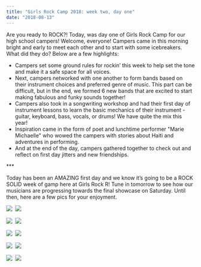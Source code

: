 ```yaml
---
title: "Girls Rock Camp 2018: week two, day one"
date: "2018-08-13"
---
```


Are you ready to ROCK?! Today, was day one of Girls Rock Camp for our high school campers! Welcome, everyone! Campers came in this morning bright and early to meet each other and to start with some icebreakers. What did they do? Below are a few highlights:

- Campers set some ground rules for rockin’ this week to help set the tone and make it a safe space for all voices.
- Next, campers networked with one another to form bands based on their instrument choices and preferred genre of music. This part can be difficult, but in the end, we formed 6 new bands that are excited to start making fabulous and funky sounds together!
- Campers also took in a songwriting workshop and had their first day of instrument lessons to learn the basic mechanics of their instrument - guitar, keyboard, bass, vocals, or drums! We have quite the mix this year!
- Inspiration came in the form of poet and lunchtime performer "Marie Michaelle" who wowed the campers with stories about Haiti and adventures in performing.
- And at the end of the day, campers gathered together to check out and reflect on first day jitters and new friendships.

\*\*\*

Today has been an AMAZING first day and we know it’s going to be a ROCK SOLID week of gamp here at Girls Rock R! Tune in tomorrow to see how our musicians are progressing towards the final showcase on Saturday. Until then, here are a few pics for your enjoyment.

![](http://girlsrockri.org/wp-content/uploads/2018/08/2018-08-13-12.59.33-300x200.jpg)  ![](http://girlsrockri.org/wp-content/uploads/2018/08/2018-08-13-10.29.11-300x200.jpg)

![](http://girlsrockri.org/wp-content/uploads/2018/08/2018-08-13-10.32.44-300x200.jpg)  ![](http://girlsrockri.org/wp-content/uploads/2018/08/2018-08-13-12.54.01-300x200.jpg)

![](http://girlsrockri.org/wp-content/uploads/2018/08/2018-08-13-12.54.40-300x200.jpg)  ![](http://girlsrockri.org/wp-content/uploads/2018/08/2018-08-13-12.54.46-300x200.jpg)

![](http://girlsrockri.org/wp-content/uploads/2018/08/2018-08-13-12.55.40-300x200.jpg)  ![](http://girlsrockri.org/wp-content/uploads/2018/08/2018-08-13-12.59.03-300x200.jpg)

![](http://girlsrockri.org/wp-content/uploads/2018/08/2018-08-13-13.51.04-300x200.jpg)  ![](http://girlsrockri.org/wp-content/uploads/2018/08/2018-08-13-14.34.56-300x200.jpg)
